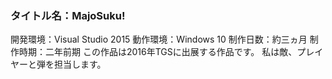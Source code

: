 ### タイトル名：MajoSuku!
 開発環境：Visual Studio 2015
 動作環境：Windows 10
 制作日数：約三ヵ月
 制作時期：二年前期
    この作品は2016年TGSに出展する作品です。
    私は敵、プレイヤーと弾を担当します。
